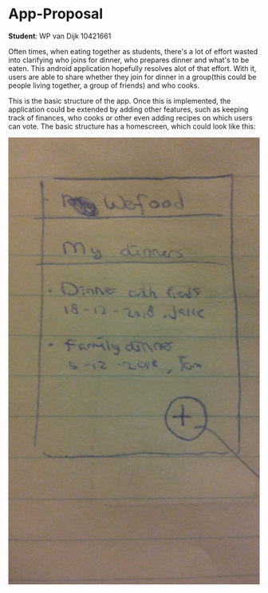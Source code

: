 # App-Proposal 
**Student**: WP van Dijk 10421661  

Often times, when eating together as students, there's a lot of effort wasted into clarifying who joins for dinner, who prepares dinner and what's to be eaten. This android application hopefully resolves alot of that effort. With it, users are able to share whether they join for dinner in a group(this could be people living together, a group of friends) and who cooks.   

This is the basic structure of the app. Once this is implemented, the application could be extended by adding other features, such as keeping track of finances, who cooks or other even adding recipes on which users can vote. The basic structure has a homescreen, which could look like this: 

![Image of 'Wefood' appp](https://github.com/MyBunzor/App-Project/blob/master/docs/homescreen%20app.jpeg)




